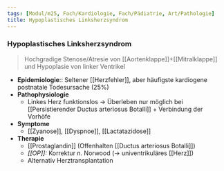 ```yaml
---
tags: [Modul/m25, Fach/Kardiologie, Fach/Pädiatrie, Art/Pathologie]
title: Hypoplastisches Linksherzsyndrom
---
```

### Hypoplastisches Linksherzsyndrom
> Hochgradige Stenose/Atresie von [[Aortenklappe]]+[[Mitralklappe]] und Hypoplasie von linker Ventrikel
- **Epidemiologie**:: Seltener [[Herzfehler]], aber häufigste kardiogene postnatale Todesursache (25%)
- **Pathophysiologie**
	- Linkes Herz funktionslos → Überleben nur möglich bei [[Persistierender Ductus arteriosus Botalli]] + Verbindung der Vorhöfe
- **Symptome**
	- [[Zyanose]], [[Dyspnoe]], [[Lactatazidose]]
- **Therapie**
	- [[Prostaglandin]] (Offenhalten [[Ductus arteriosus Botalli]])
	- *[[OP]]:* Korrektur n. Norwood (→ univentrikuläres [[Herz]])
	- Alternativ Herztransplantation